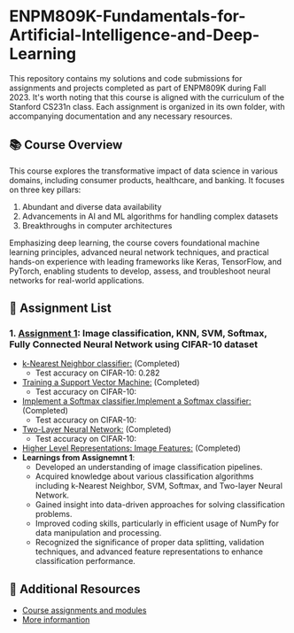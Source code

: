 # ENPM809K-Fundamentals-for-Artificial-Intelligence-and-Deep-Learning 
This repository contains my solutions and code submissions for assignments and projects completed as part of ENPM809K during Fall 2023. It's worth noting that this course is aligned with the curriculum of the Stanford CS231n class. Each assignment is organized in its own folder, with accompanying documentation and any necessary resources.

## 📚 Course Overview
This course explores the transformative impact of data science in various domains, including consumer products, healthcare, and banking. It focuses on three key pillars:
1. Abundant and diverse data availability
2. Advancements in AI and ML algorithms for handling complex datasets
3. Breakthroughs in computer architectures

Emphasizing deep learning, the course covers foundational machine learning principles, advanced neural network techniques, and practical hands-on experience with leading frameworks like Keras, TensorFlow, and PyTorch, enabling students to develop, assess, and troubleshoot neural networks for real-world applications.

## 📄 Assignment List
### 1. [Assignment 1](https://github.com/Rishikesh-Jadhav/ENPM809K-Fundamentals-for-Artificial-Intelligence-and-Deep-Learning/tree/main/assignment1): Image classification, KNN, SVM, Softmax, Fully Connected Neural Network using CIFAR-10 dataset
 - [k-Nearest Neighbor classifier:](https://github.com/Rishikesh-Jadhav/ENPM809K-Fundamentals-for-Artificial-Intelligence-and-Deep-Learning/blob/main/assignment1/knn.ipynb) (Completed)
   - Test accuracy on CIFAR-10: 0.282
 - [Training a Support Vector Machine:](https://github.com/Rishikesh-Jadhav/ENPM809K-Fundamentals-for-Artificial-Intelligence-and-Deep-Learning/blob/main/assignment1/assignment1/svm.ipynb) (Completed)
   - Test accuracy on CIFAR-10: 
 - [Implement a Softmax classifier.Implement a Softmax classifier:](https://github.com/Rishikesh-Jadhav/ENPM809K-Fundamentals-for-Artificial-Intelligence-and-Deep-Learning/blob/main/assignment1/assignment1/softmax.ipynb) (Completed)
   - Test accuracy on CIFAR-10:
 - [Two-Layer Neural Network:](https://github.com/Rishikesh-Jadhav/ENPM809K-Fundamentals-for-Artificial-Intelligence-and-Deep-Learning/blob/main/assignment1/assignment1/two_layer_net.ipynb) (Completed)
   - Test accuracy on CIFAR-10: 
 - [Higher Level Representations: Image Features:](https://github.com/Rishikesh-Jadhav/ENPM809K-Fundamentals-for-Artificial-Intelligence-and-Deep-Learning/blob/main/assignment1/assignment1/features.ipynb) (Completed)
- **Learnings from Assignemnt 1**: 
  - Developed an understanding of image classification pipelines.
  - Acquired knowledge about various classification algorithms including k-Nearest Neighbor, SVM, Softmax, and Two-layer Neural Network.
  - Gained insight into data-driven approaches for solving classification problems.
  - Improved coding skills, particularly in efficient usage of NumPy for data manipulation and processing.
  - Recognized the significance of proper data splitting, validation techniques, and advanced feature representations to enhance classification performance.


## 📝 Additional Resources
- [Course assignments and modules](https://cs231n.github.io/)
- [More informantion](https://mage.umd.edu/enpm809k)
